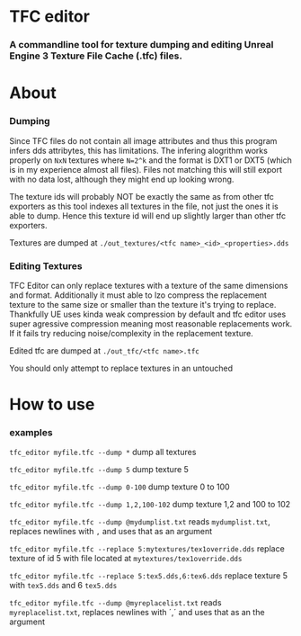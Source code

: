 # TFC editor

### A commandline tool for texture dumping and editing Unreal Engine 3 Texture File Cache (.tfc) files.

# About
### Dumping
Since TFC files do not contain all image attributes and thus this program infers dds attribytes, this has limitations.
The infering alogrithm works properly on `NxN` textures where `N=2^k` and the format is DXT1 or DXT5 (which is in my experience almost all files). Files not matching this will still export with no data lost, although they might end up looking wrong.

The texture ids will probably NOT be exactly the same as from other tfc exporters as this tool indexes all textures in the file, not just the ones it is able to dump. Hence this texture id will end up slightly larger than other tfc exporters.

Textures are dumped at `./out_textures/<tfc name>_<id>_<properties>.dds`

### Editing Textures
TFC Editor can only replace textures with a texture of the same dimensions and format. Additionally it must able to lzo compress the replacement texture to the same size or smaller than the texture it's trying to replace.
Thankfully UE uses kinda weak compression by default and tfc editor uses super agressive compression meaning most reasonable replacements work. If it fails try reducing noise/complexity in the replacement texture.

Edited tfc are dumped at `./out_tfc/<tfc name>.tfc`

You should only attempt to replace textures in an untouched 

# How to use

### examples
`tfc_editor myfile.tfc --dump *` dump all textures

`tfc_editor myfile.tfc --dump 5` dump texture 5

`tfc_editor myfile.tfc --dump 0-100` dump texture 0 to 100

`tfc_editor myfile.tfc --dump 1,2,100-102` dump texture 1,2 and 100 to 102

`tfc_editor myfile.tfc --dump @mydumplist.txt` reads `mydumplist.txt`, replaces newlines with `,` and uses that as an argument

`tfc_editor myfile.tfc --replace 5:mytextures/tex1override.dds` replace texture of id 5 with file located at `mytextures/tex1override.dds` 

`tfc_editor myfile.tfc --replace 5:tex5.dds,6:tex6.dds` replace texture 5 with `tex5.dds` and 6 `tex5.dds`

`tfc_editor myfile.tfc --dump @myreplacelist.txt` reads `myreplacelist.txt`, replaces newlines with ´,´ and uses that as an the argument
